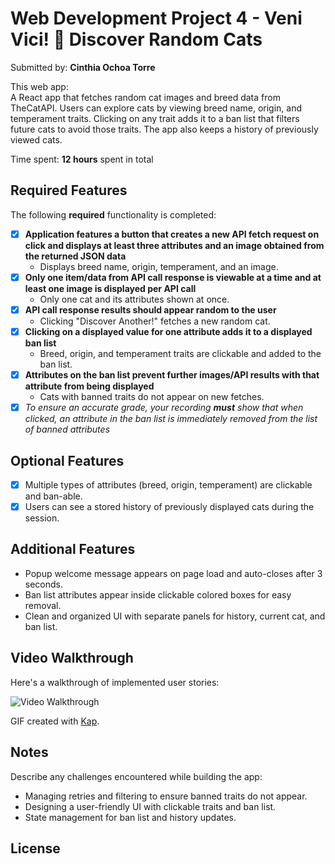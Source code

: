 # Web Development Project 4 - Veni Vici! 🐾 Discover Random Cats

Submitted by: **Cinthia Ochoa Torre**

This web app:  
A React app that fetches random cat images and breed data from TheCatAPI. Users can explore cats by viewing breed name, origin, and temperament traits. Clicking on any trait adds it to a ban list that filters future cats to avoid those traits. The app also keeps a history of previously viewed cats.

Time spent: **12 hours** spent in total

## Required Features

The following **required** functionality is completed: 

- [x] **Application features a button that creates a new API fetch request on click and displays at least three attributes and an image obtained from the returned JSON data**  
  - Displays breed name, origin, temperament, and an image.
- [x] **Only one item/data from API call response is viewable at a time and at least one image is displayed per API call**  
  - Only one cat and its attributes shown at once.
- [x] **API call response results should appear random to the user**  
  - Clicking "Discover Another!" fetches a new random cat.
- [x] **Clicking on a displayed value for one attribute adds it to a displayed ban list**  
  - Breed, origin, and temperament traits are clickable and added to the ban list.
- [x] **Attributes on the ban list prevent further images/API results with that attribute from being displayed**  
  - Cats with banned traits do not appear on new fetches.
- [x] _To ensure an accurate grade, your recording **must** show that when clicked, an attribute in the ban list is immediately removed from the list of banned attributes_

## Optional Features

- [x] Multiple types of attributes (breed, origin, temperament) are clickable and ban-able.
- [x] Users can see a stored history of previously displayed cats during the session.

## Additional Features

- Popup welcome message appears on page load and auto-closes after 3 seconds.
- Ban list attributes appear inside clickable colored boxes for easy removal.
- Clean and organized UI with separate panels for history, current cat, and ban list.

## Video Walkthrough

Here's a walkthrough of implemented user stories:

<img src='https://imgur.com/a/6pBT3dJ.gif' title='Video Walkthrough' alt='Video Walkthrough' />

<!-- Replace the above URL with your actual walkthrough GIF -->

GIF created with [Kap](https://getkap.co/).

## Notes

Describe any challenges encountered while building the app:  
- Managing retries and filtering to ensure banned traits do not appear.  
- Designing a user-friendly UI with clickable traits and ban list.  
- State management for ban list and history updates.

## License

